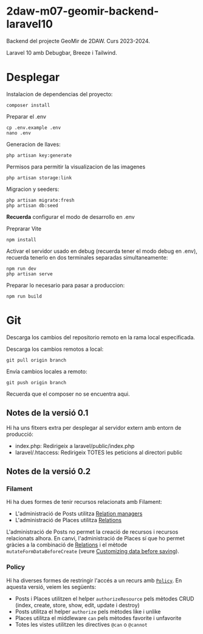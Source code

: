 # 2daw-m07-geomir-backend-laravel10
Backend del projecte GeoMir de 2DAW. Curs 2023-2024.

Laravel 10 amb Debugbar, Breeze i Tailwind.
# Desplegar

Instalacion de dependencias del proyecto:

    composer install

Preparar el .env

    cp .env.example .env
    nano .env

Generacion de llaves:

    php artisan key:generate 

Permisos para permitir la visualizacion de las imagenes

    php artisan storage:link

Migracion y seeders:

    php artisan migrate:fresh
    php artisan db:seed

**Recuerda** configurar el modo de desarrollo en .env

Preprarar Vite

    npm install

Activar el servidor usado en debug (recuerda tener el modo debug en .env), recuerda tenerlo en dos terminales separadas simultaneamente:

    npm run dev
    php artisan serve

Preparar lo necesario para pasar a produccion:

    npm run build

# Git

 Descarga los cambios del repositorio remoto en la rama local especificada.

Descarga los cambios remotos a local:

    git pull origin branch

Envía cambios locales a remoto:

    git push origin branch

Recuerda que el composer no se encuentra aqui.


## Notes de la versió 0.1

Hi ha uns fitxers extra per desplegar al servidor extern amb entorn de producció:

* index.php: Redirigeix a laravel/public/index.php
* laravel/.htaccess: Redirigeix TOTES les peticions al directori public

## Notes de la versió 0.2

### Filament

Hi ha dues formes de tenir recursos relacionats amb Filament:

 * L'administració de Posts utilitza [Relation managers](https://filamentphp.com/docs/2.x/admin/resources/relation-managers)
 * L'administració de Places utilitza [Relations](https://filamentphp.com/docs/2.x/admin/resources/getting-started#relations)

L'administració de Posts no permet la creació de recursos i recursos relacionats alhora. En canvi, l'administració de Places sí que ho permet gràcies a la combinació de [Relations](https://filamentphp.com/docs/2.x/admin/resources/getting-started#relations) i el mètode `mutateFormDataBeforeCreate` (veure [Customizing data before saving](https://filamentphp.com/docs/2.x/admin/resources/creating-records#customizing-data-before-saving)).

### Policy

Hi ha diverses formes de restringir l'accés a un recurs amb [`Policy`](https://laravel.com/docs/10.x/authorization#creating-policies). En aquesta versió, veiem les següents:

 * Posts i Places utilitzen el helper `authorizeResource` pels mètodes CRUD (index, create, store, show, edit, update i destroy)
 * Posts utilitza el helper `authorize` pels mètodes like i unlike
 * Places utilitza el middleware `can` pels mètodes favorite i unfavorite
 * Totes les vistes utilitzen les directives `@can` o `@cannot`